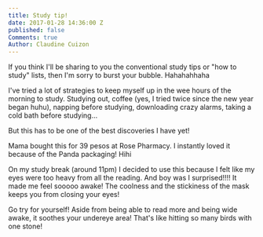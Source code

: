 ```yaml
---
title: Study tip!
date: 2017-01-28 14:36:00 Z
published: false
Comments: true
Author: Claudine Cuizon
---
```


If you think I'll be sharing to you the conventional study tips or "how to study" lists, then I'm sorry to burst your bubble. Hahahahhaha

I've tried a lot of strategies to keep myself up in the wee hours of the morning to study. Studying out, coffee (yes, I tried twice since the new year began huhu), napping before studying, downloading crazy alarms, taking a cold bath before studying...

But this has to be one of the best discoveries I have yet!

Mama bought this for 39 pesos at Rose Pharmacy. I instantly loved it because of the Panda  packaging! Hihi

On my study break (around 11pm) I decided to use this because I felt like my eyes were too heavy from all the reading. And boy was I surprised!!!! It made me feel sooooo awake! The coolness and the stickiness of the mask keeps you from closing your eyes!

Go try for yourself! Aside from being able to read more and being wide awake, it soothes your undereye area! That's like hitting so many birds with one stone!